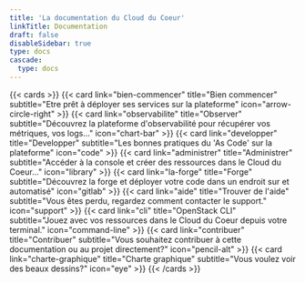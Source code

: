 ```yaml
---
title: 'La documentation du Cloud du Coeur'
linkTitle: Documentation
draft: false
disableSidebar: true
type: docs
cascade:
  type: docs
---
```


{{< cards >}}
  {{< card link="bien-commencer" title="Bien commencer" subtitle="Etre prêt à déployer ses services sur la plateforme" icon="arrow-circle-right" >}}
  {{< card link="observabilite" title="Observer" subtitle="Découvrez la plateforme d'observabilité pour récupérer vos métriques, vos logs..." icon="chart-bar" >}}
  {{< card link="developper" title="Developper" subtitle="Les bonnes pratiques du 'As Code' sur la plateforme" icon="code" >}}
  {{< card link="administrer" title="Administrer" subtitle="Accéder à la console et créer des ressources dans le Cloud du Coeur..." icon="library" >}}
  {{< card link="la-forge" title="Forge" subtitle="Découvrez la forge et déployer votre code dans un endroit sur et automatisé" icon="gitlab" >}}
  {{< card link="aide" title="Trouver de l'aide" subtitle="Vous êtes perdu, regardez comment contacter le support." icon="support" >}}
  {{< card link="cli" title="OpenStack CLI" subtitle="Jouez avec vos ressources dans le Cloud du Coeur depuis votre terminal." icon="command-line" >}}
  {{< card link="contribuer" title="Contribuer" subtitle="Vous souhaitez contribuer à cette documentation ou au projet directement?" icon="pencil-alt" >}}
  {{< card link="charte-graphique" title="Charte graphique" subtitle="Vous voulez voir des beaux dessins?" icon="eye" >}}
{{< /cards >}}
